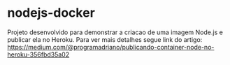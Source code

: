﻿# nodejs-docker
Projeto desenvolvido para  demonstrar a criacao de uma imagem Node.js e publicar ela no Heroku. Para ver mais detalhes segue link do artigo: https://medium.com/@programadriano/publicando-container-node-no-heroku-356fbd35a02
